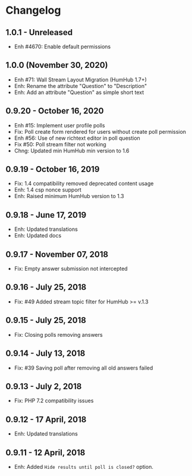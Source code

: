 Changelog
=========

1.0.1 - Unreleased
---------------------------
- Enh #4670: Enable default permissions

1.0.0 (November 30, 2020)
---------------------
- Enh #71: Wall Stream Layout Migration (HumHub 1.7+)
- Enh: Rename the attribute "Question" to "Description"
- Enh: Add an attribute "Question" as simple short text


0.9.20 - October 16, 2020
-------------------------
- Enh #15: Implement user profile polls
- Fix: Poll create form rendered for users without create poll permission
- Enh #56: Use of new richtext editor in poll question
- Fix #50: Poll stream filter not working
- Chng: Updated min HumHub min version to 1.6

0.9.19 - October 16, 2019
-------------------------
- Fix: 1.4 compatibility removed deprecated content usage
- Enh: 1.4 csp nonce support
- Enh: Raised minimum HumHub version to 1.3 


0.9.18 - June 17, 2019
-----------------------
- Enh: Updated translations
- Enh: Updated docs


0.9.17 - November 07, 2018
--------------------------
- Fix: Empty answer submission not intercepted


0.9.16 - July 25, 2018
-----------------------
- Fix: #49 Added stream topic filter for HumHub >= v.1.3


0.9.15 - July 25, 2018
-----------------------
- Fix: Closing polls removing answers


0.9.14 - July 13, 2018
-----------------------
- Fix: #39 Saving poll after removing all old answers failed


0.9.13 - July 2, 2018
-----------------------
- Fix: PHP 7.2 compatibility issues


0.9.12 - 17 April, 2018
------------------------
- Enh: Updated translations


0.9.11 - 12 April, 2018
------------------------
- Enh: Added `Hide results until poll is closed?` option.



